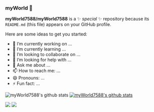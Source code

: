 ### myWorld 👋


**myWorld7588/myWorld7588** is a ✨ _special_ ✨ repository because its `README.md` (this file) appears on your GitHub profile.

Here are some ideas to get you started:

- 🔭 I’m currently working on ...
- 🌱 I’m currently learning ...
- 👯 I’m looking to collaborate on ...
- 🤔 I’m looking for help with ...
- 💬 Ask me about ...
- 📫 How to reach me: ...
- 😄 Pronouns: ...
- ⚡ Fun fact: ...

![myWorld7588's github stats](https://github-readme-stats.vercel.app/api?username=myWorld7588&show_icons=true)
[![myWorld7588's github stats](https://github-readme-stats.vercel.app/api/top-langs/?username=myWorld7588&show_icons=true&hide_border=true&title_color=004386&icon_color=004386&layout=compact)](https://github.com/myWorld7588)

<img src="https://img.shields.io/badge/Swift-F05138?style=for-the-badge&logo=Swift&logoColor=white">
<img src="https://img.shields.io/badge/Python-3776AB?style=for-the-badge&logo=Python&logoColor=white">
